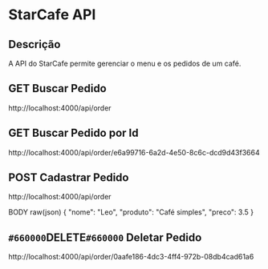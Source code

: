 # StarCafe API

## Descrição
A API do StarCafe permite gerenciar o menu e os pedidos de um café.


## GET Buscar Pedido
http://localhost:4000/api/order

## GET Buscar Pedido por Id
http://localhost:4000/api/order/e6a99716-6a2d-4e50-8c6c-dcd9d43f3664

## POST Cadastrar Pedido
http://localhost:4000/api/order

BODY raw(json)
{
    "nome": "Leo",
    "produto": "Café simples",
    "preco": 3.5
}

## `#660000`DELETE`#660000` Deletar Pedido
http://localhost:4000/api/order/0aafe186-4dc3-4ff4-972b-08db4cad61a6